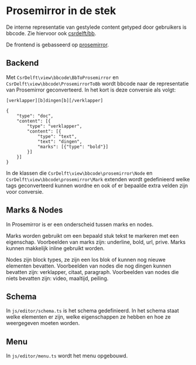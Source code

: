 # Prosemirror in de stek

De interne representatie van gestylede content getyped door gebruikers is bbcode. Zie hiervoor ook [csrdelft/bb](https://github.com/csrdelft/bb).

De frontend is gebasseerd op [prosemirror](https://prosemirror.net).

## Backend

Met `CsrDelft\view\bbcode\BbToProsemirror` en `CsrDelft\view\bbcode\ProsemirrorToBb` wordt bbcode naar de representatie van Prosemirror geconverteerd. In het kort is deze conversie als volgt:

```
[verklapper][b]dingen[b][/verklapper]

{
	"type": "doc",
	"content": [{
		"type": "verklapper",
		"content": [{
			"type": "text",
			"text": "dingen",
			"marks": [{"type": "bold"}]
		}]
	}]
}
```

In de klassen die `CsrDelft\view\bbcode\prosemirror\Node` en `CsrDelft\view\bbcode\prosemirror\Mark` extenden wordt gedefinieerd welke tags geconverteerd kunnen wordne en ook of er bepaalde extra velden zijn voor conversie.

## Marks & Nodes

In Prosemirror is er een onderscheid tussen marks en nodes.

Marks worden gebruikt om een bepaald stuk tekst te markeren met een eigenschap. Voorbeelden van marks zijn: underline, bold, url, prive. Marks kunnen makkelijk inline gebruikt worden.

Nodes zijn block types, ze zijn een los blok of kunnen nog nieuwe elementen bevatten. Voorbeelden van nodes die nog dingen kunnen bevatten zijn: verklapper, citaat, paragraph. Voorbeelden van nodes die niets bevatten zijn: video, maaltijd, peiling.

## Schema

In `js/editor/schema.ts` is het schema gedefinieerd. In het schema staat welke elementen er zijn, welke eigenschappen ze hebben en hoe ze weergegeven moeten worden.

## Menu

In `js/editor/menu.ts` wordt het menu opgebouwd.
